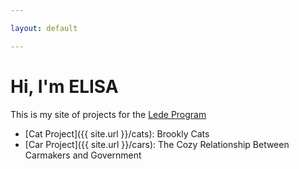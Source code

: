 ```yaml
---

layout: default

---
```


# Hi, I'm ELISA

This is my site of projects for the [Lede Program](http://ledeprogram.com)

* [Cat Project]({{ site.url }}/cats): Brookly Cats
* [Car Project]({{ site.url }}/cars): The Cozy Relationship Between Carmakers and Government
